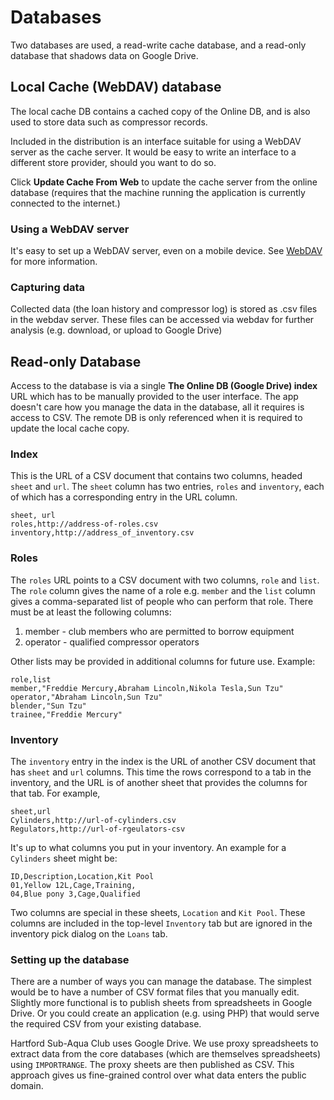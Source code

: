 # Databases
Two databases are used, a read-write cache database, and a read-only database that shadows
data on Google Drive.

## Local Cache (WebDAV) database

The local cache DB contains a cached copy of the Online DB, and is also used to
store data such as compressor records.

Included in the distribution is an interface suitable for using a
WebDAV server as the cache server. It would be easy to write an
interface to a different store provider, should you want to do so.

Click <b>Update Cache From Web</b> to update the cache server from the online database
(requires that the machine running the application is currently connected to the internet.)

### Using a WebDAV server
It's easy to set up a WebDAV server, even on a mobile device. See
[WebDAV](WebDAV.md) for more information.

### Capturing data

Collected data (the loan history and compressor log) is stored as .csv
files in the webdav server. These files can be accessed via webdav for
further analysis (e.g. download, or upload to Google Drive)

## Read-only Database

Access to the database is via a single <b>The Online DB (Google Drive) index</b> URL
which has to be manually provided
to the user interface. The app doesn't care how you manage the data in
the database, all it requires is access to CSV. The remote DB is only referenced when
it is required to update the local cache copy.

### Index
This is the URL of a CSV document that contains two columns, headed
`sheet` and `url`. The `sheet` column has two entries, `roles` and
`inventory`, each of which has a corresponding entry in the URL
column.
```
sheet, url
roles,http://address-of-roles.csv
inventory,http://address_of_inventory.csv
```

### Roles
The `roles` URL points to a CSV document with two columns, `role` and
`list`.  The `role` column gives the name of a role e.g. `member` and
the `list` column gives a comma-separated list of people who can
perform that role.  There must be at least the following columns:
1. member - club members who are permitted to borrow equipment
2. operator - qualified compressor operators

Other lists may be provided in additional columns for future use. Example:
```
role,list
member,"Freddie Mercury,Abraham Lincoln,Nikola Tesla,Sun Tzu"
operator,"Abraham Lincoln,Sun Tzu"
blender,"Sun Tzu"
trainee,"Freddie Mercury"
```

### Inventory
The `inventory` entry in the index is the URL of another CSV document
that has `sheet` and `url` columns. This time the rows correspond to a
tab in the inventory, and the URL is of another sheet that provides
the columns for that tab. For example,
```
sheet,url
Cylinders,http://url-of-cylinders.csv
Regulators,http://url-of-rgeulators-csv
```
It's up to what columns you put in your inventory. An example for a
`Cylinders` sheet might be:
```
ID,Description,Location,Kit Pool
01,Yellow 12L,Cage,Training,
04,Blue pony 3,Cage,Qualified
```
Two columns are special in these sheets, `Location` and `Kit
Pool`. These columns are included in the top-level `Inventory` tab but
are ignored in the inventory pick dialog on the `Loans` tab.

### Setting up the database
There are a number of ways you can manage the database. The simplest
would be to have a number of CSV format files that you manually
edit. Slightly more functional is to publish sheets from spreadsheets
in Google Drive. Or you could create an application (e.g. using PHP)
that would serve the required CSV from your existing database.

Hartford Sub-Aqua Club uses Google Drive. We use proxy spreadsheets to
extract data from the core databases (which are themselves spreadsheets)
using `IMPORTRANGE`. The proxy sheets are then published as CSV. This
approach gives us fine-grained control over what data enters the public
domain.